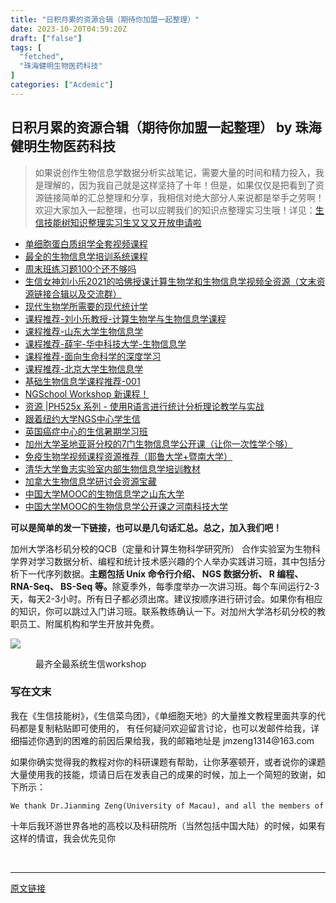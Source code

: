 ```yaml
---
title: "日积月累的资源合辑（期待你加盟一起整理）"
date: 2023-10-20T04:59:20Z
draft: ["false"]
tags: [
  "fetched",
  "珠海健明生物医药科技"
]
categories: ["Acdemic"]
---
```

日积月累的资源合辑（期待你加盟一起整理） by 珠海健明生物医药科技
------
<div><section data-tool="mdnice编辑器" data-website="https://www.mdnice.com"><blockquote data-tool="mdnice编辑器"><p>如果说创作生物信息学数据分析实战笔记，需要大量的时间和精力投入，我是理解的，因为我自己就是这样坚持了十年！但是，如果仅仅是把看到了资源链接简单的汇总整理和分享，我相信对绝大部分人来说都是举手之劳啊！欢迎大家加入一起整理，也可以应聘我们的知识点整理实习生哦！详见：<a target="_blank" href="http://mp.weixin.qq.com/s?__biz=MzAxMDkxODM1Ng==&amp;mid=2247525042&amp;idx=1&amp;sn=1b28ce9b9a0c1621ff454cf55aef0e66&amp;chksm=9b4b2209ac3cab1f684d4cad8c959cf470049ecb69fe61304c634445eb0a9773e7eb028338b1&amp;scene=21#wechat_redirect" textvalue="生信技能树知识整理实习生又又又开放申请啦" linktype="text" imgurl="" imgdata="null" data-itemshowtype="0" tab="innerlink" data-linktype="2" hasload="1">生信技能树知识整理实习生又又又开放申请啦</a></p></blockquote></section><section data-tool="mdnice编辑器" data-website="https://www.mdnice.com" mstvisible="3"><ul data-tool="mdnice编辑器"><li><section><a href="http://mp.weixin.qq.com/s?__biz=MzAxMDkxODM1Ng==&amp;mid=2247522886&amp;idx=1&amp;sn=89621ad3e1d3e7c3f60251c89c0a4c67&amp;chksm=9b4bdafdac3c53ebbfde77482bae6b97e98e68501ea8af83bf80a8a1d83c236e7b8a32a4ba80&amp;scene=21#wechat_redirect" msttexthash="76110060" msthash="176" data-linktype="2">单细胞蛋白质组学全套视频课程</a></section></li><li><section><a href="http://mp.weixin.qq.com/s?__biz=MzAxMDkxODM1Ng==&amp;mid=2247522314&amp;idx=1&amp;sn=034d10a0e4ef0f871a31beb60613e190&amp;chksm=9b4bd8b1ac3c51a7d0819929c3db2ee179663f1c885b27dbd65ea21b00202d98af97b74a2aa2&amp;scene=21#wechat_redirect" msttexthash="71298526" msthash="177" data-linktype="2">最全的生物信息学培训系统课程</a></section></li><li><section><a href="http://mp.weixin.qq.com/s?__biz=MzAxMDkxODM1Ng==&amp;mid=2247512451&amp;idx=2&amp;sn=33aa6f11b7871ad42cad6a085a4dcd35&amp;chksm=9b4bf138ac3c782e7cf4213f37114f2839e580d056cde83ca8d909ce1288d305f9273acbccc6&amp;scene=21#wechat_redirect" msttexthash="49601487" msthash="178" data-linktype="2">周末班练习题100个还不够吗</a></section></li><li><section><a href="http://mp.weixin.qq.com/s?__biz=MzAxMDkxODM1Ng==&amp;mid=2247510237&amp;idx=1&amp;sn=520761f086a724175653671f0eb4775c&amp;chksm=9b4be866ac3c6170904d3a643baf6261a9d42409a800263c4e1eb5311eea82e6be7fd03177e4&amp;scene=21#wechat_redirect" msttexthash="531980709" msthash="179" data-linktype="2">生信女神刘小乐2021的哈佛授课计算生物学和生物信息学视频全资源（文末资源链接合辑以及交流群）</a></section></li><li><section><a href="http://mp.weixin.qq.com/s?__biz=MzAxMDkxODM1Ng==&amp;mid=2247506617&amp;idx=2&amp;sn=6b24ff34ed5b9b6dc5e2c19643b2a24f&amp;chksm=9b4b9a02ac3c131494ad59c4f1a288641bd750e7ee0a53922d00d92cc5123e09adb0d93a0aa6&amp;scene=21#wechat_redirect" msttexthash="71372093" msthash="180" data-linktype="2">现代生物学所需要的现代统计学</a></section></li><li><section><a href="http://mp.weixin.qq.com/s?__biz=MzAxMDkxODM1Ng==&amp;mid=2247506368&amp;idx=2&amp;sn=f0dd325415b9040bc3043e2153ecc060&amp;chksm=9b4b997bac3c106ddefc01742da9c17b0f1a29a28d052cd3a766693e216102d9cb079cc3fe75&amp;scene=21#wechat_redirect" msttexthash="148451238" msthash="181" data-linktype="2">课程推荐-刘小乐教授-计算生物学与生物信息学课程</a></section></li><li><section><a href="http://mp.weixin.qq.com/s?__biz=MzAxMDkxODM1Ng==&amp;mid=2247506149&amp;idx=2&amp;sn=9ac53c8501ce8d7d3954b97b80120f4c&amp;chksm=9b4b985eac3c1148a7c2010b5b7809d17d62b2df663d2ffce1abf3e3ccc5fd77cca3783147e0&amp;scene=21#wechat_redirect" msttexthash="59334977" msthash="182" data-linktype="2">课程推荐-山东大学生物信息学</a></section></li><li><section><a href="http://mp.weixin.qq.com/s?__biz=MzAxMDkxODM1Ng==&amp;mid=2247506149&amp;idx=3&amp;sn=57dd52e329099c4694afe7b1b136cd15&amp;chksm=9b4b985eac3c11484dd8ea3f347c3a8e4e0b54c9b2f05a2548d6b67c136beae8bfd135830ffa&amp;scene=21#wechat_redirect" msttexthash="95666831" msthash="183" data-linktype="2">课程推荐-薛宇-华中科技大学-生物信息学</a></section></li><li><section><a href="http://mp.weixin.qq.com/s?__biz=MzAxMDkxODM1Ng==&amp;mid=2247505999&amp;idx=1&amp;sn=723ea0c6d944e6bfb80b80e2519203ba&amp;chksm=9b4b98f4ac3c11e24e144de81c34cbecc2fd9edde4176e0735a52158f125009ad3fbf6c6a1c4&amp;scene=21#wechat_redirect" msttexthash="77363754" msthash="184" data-linktype="2">课程推荐-面向生命科学的深度学习</a></section></li><li><section><a href="http://mp.weixin.qq.com/s?__biz=MzAxMDkxODM1Ng==&amp;mid=2247505999&amp;idx=2&amp;sn=7e38280af31918071a089b16fec69c1c&amp;chksm=9b4b98f4ac3c11e226ec212a576c890c95672f2fd5c5b5c4c115d627671674db2985947abf0c&amp;scene=21#wechat_redirect" msttexthash="58985849" msthash="185" data-linktype="2">课程推荐-北京大学生物信息学</a></section></li><li><section><a href="http://mp.weixin.qq.com/s?__biz=MzAxMDkxODM1Ng==&amp;mid=2247498592&amp;idx=3&amp;sn=d7596a50aa3937e9663f421a0d6148d0&amp;chksm=9b4bbbdbac3c32cd2859bafa18097c14a35a2f6d6d365f22e134ada3a18e2a70154911a179c6&amp;scene=21#wechat_redirect" msttexthash="48695036" msthash="186" data-linktype="2">基础生物信息学课程推荐-001</a></section></li><li><section><a href="http://mp.weixin.qq.com/s?__biz=MzAxMDkxODM1Ng==&amp;mid=2247499613&amp;idx=2&amp;sn=2eb0df86dc0fb2de4902d8fbcefa304b&amp;chksm=9b4bbfe6ac3c36f0864d64d39efb721e2f7dc90ed07536fe313cb9961e6230c239543ccaf831&amp;scene=21#wechat_redirect" msttexthash="51499708" msthash="187" data-linktype="2">NGSchool Workshop 新课程！</a></section></li><li><section><a href="http://mp.weixin.qq.com/s?__biz=MzAxMDkxODM1Ng==&amp;mid=2247499554&amp;idx=1&amp;sn=9ba4b7f3f03e20d389a673ec5648009c&amp;chksm=9b4bbf99ac3c368fe8f5967e813aeaebbb4ed28d3315829bf1e7e24afd8e7da0e763568b3920&amp;scene=21#wechat_redirect" msttexthash="193362793" msthash="188" data-linktype="2">资源 |PH525x 系列 - 使用R语言进行统计分析理论教学与实战</a></section></li><li><section><a href="http://mp.weixin.qq.com/s?__biz=MzAxMDkxODM1Ng==&amp;mid=2247492308&amp;idx=2&amp;sn=6e2e4120968d7628ab838b610cb3bce7&amp;chksm=9b4ba26fac3c2b792f95a365545e9b5bbf2ff33914bf57b121e184e42fc50f162732e249001b&amp;scene=21#wechat_redirect" msttexthash="49225124" msthash="189" data-linktype="2">跟着纽约大学NGS中心学生信</a></section></li><li><section><a href="http://mp.weixin.qq.com/s?__biz=MzAxMDkxODM1Ng==&amp;mid=2247499524&amp;idx=1&amp;sn=b48b1c120d8eab15452e60307f6b4d08&amp;chksm=9b4bbfbfac3c36a946a4948fb9de1b286a43eec687ab5ef62998c2e0bdbc43fa646b6686a797&amp;scene=21#wechat_redirect" msttexthash="63529960" msthash="190" data-linktype="2">英国癌症中心的生信暑期学习班</a></section></li><li><section><a href="http://mp.weixin.qq.com/s?__biz=MzAxMDkxODM1Ng==&amp;mid=2247496677&amp;idx=1&amp;sn=39b0ca0f9d98db974edc64109e445939&amp;chksm=9b4bb35eac3c3a48d773c803725cf2c7b4b749130cd38fde001941688c4687f9dc5bdbd2be0c&amp;scene=21#wechat_redirect" msttexthash="250607201" msthash="191" data-linktype="2">加州大学圣地亚哥分校的7门生物信息学公开课（让你一次性学个够）</a></section></li><li><section><a href="http://mp.weixin.qq.com/s?__biz=MzAxMDkxODM1Ng==&amp;mid=2247499524&amp;idx=2&amp;sn=fe1922f341300469c920d988bd470237&amp;chksm=9b4bbfbfac3c36a9b712ff1c25ec8cf5e42d039fd6fbf696ff25979dd6c0d131e2652765de0e&amp;scene=21#wechat_redirect" msttexthash="178950837" msthash="192" data-linktype="2">免疫生物学视频课程资源推荐（耶鲁大学+暨南大学）</a></section></li><li><section><a href="http://mp.weixin.qq.com/s?__biz=MzAxMDkxODM1Ng==&amp;mid=2247499208&amp;idx=2&amp;sn=6ea5ccfd2a4859711994db896347a593&amp;chksm=9b4bbd73ac3c34654ce6f5210754a7ce472508b9cf4a55687309ef6bd22720ebfd2f0ff8b484&amp;scene=21#wechat_redirect" msttexthash="116587783" msthash="193" data-linktype="2">清华大学鲁志实验室内部生物信息学培训教材</a></section></li><li><section><a href="http://mp.weixin.qq.com/s?__biz=MzAxMDkxODM1Ng==&amp;mid=2247493029&amp;idx=1&amp;sn=e63ad9df222f14a9880c02bbea86b699&amp;chksm=9b4ba51eac3c2c08ad19c985f20f499de01d54375fbb5e5cdfa21dc320120cdd1ef696ca2bf6&amp;scene=21#wechat_redirect" msttexthash="75746320" msthash="194" data-linktype="2">加拿大生物信息学研讨会资源宝藏</a></section></li><li><section><a href="http://mp.weixin.qq.com/s?__biz=MzAxMDkxODM1Ng==&amp;mid=2247492908&amp;idx=1&amp;sn=8400ec2405199a2c45ac5396d4b5c781&amp;chksm=9b4ba597ac3c2c815bd57e6e0ca465ecd6a3de8a30c1cdeb68edb6c35ea0c7f241e8dab52ac3&amp;scene=21#wechat_redirect" msttexthash="78433797" msthash="195" data-linktype="2">中国大学MOOC的生物信息学之山东大学</a></section></li><li><section><a href="http://mp.weixin.qq.com/s?__biz=MzAxMDkxODM1Ng==&amp;mid=2247492901&amp;idx=2&amp;sn=d219b8311893e5942bba326de4254c3f&amp;chksm=9b4ba59eac3c2c88bb9848207f1440ab14089b2c1a7e3505d91fd63d814125557ef2d3984458&amp;scene=21#wechat_redirect" msttexthash="129213903" msthash="196" data-linktype="2">中国大学MOOC的生物信息学公开课之河南科技大学</a></section></li></ul><section><strong>可以是简单的发一下链接，也可以是几句话汇总。总之，加入我们吧！</strong></section><p data-tool="mdnice编辑器">加州大学洛杉矶分校的QCB（定量和计算生物科学研究所） 合作实验室为生物科学界对学习数据分析、编程和统计技术感兴趣的个人举办实践讲习班，其中包括分析下一代序列数据。<strong>主题包括 Unix 命令行介绍、 NGS 数据分析、 R 编程、 RNA-Seq、 BS-Seq 等。</strong>除夏季外，每季度举办一次讲习班。每个车间运行2-3天，每天2-3小时。所有日子都必须出席。建议按顺序进行研讨会。如果你有相应的知识，你可以跳过入门讲习班。联系教练确认一下。对加州大学洛杉矶分校的教职员工、附属机构和学生开放并免费。</p><p><img data-galleryid="" data-ratio="0.5703703703703704" data-s="300,640" data-src="https://mmbiz.qpic.cn/mmbiz_png/cZNhZQ6j4wxPzbich1DNdgKMyrwDJf6ibpQVk9c2AiczvwS1XwfqTRqHaUmichDLHO5UCR9uGBo0rswcIZp2RYSzDQ/640?wx_fmt=png&amp;wxfrom=5&amp;wx_lazy=1&amp;wx_co=1&amp;tp=wxpic" data-type="png" data-w="1080" src="https://mmbiz.qpic.cn/mmbiz_png/cZNhZQ6j4wxPzbich1DNdgKMyrwDJf6ibpQVk9c2AiczvwS1XwfqTRqHaUmichDLHO5UCR9uGBo0rswcIZp2RYSzDQ/640?wx_fmt=png&amp;wxfrom=5&amp;wx_lazy=1&amp;wx_co=1&amp;tp=wxpic"></p><figure data-tool="mdnice编辑器"><figcaption>最齐全最系统生信workshop</figcaption></figure></section><h3 data-tool="mdnice编辑器"><span>写在文末</span></h3><p data-tool="mdnice编辑器">我在《生信技能树》，《生信菜鸟团》，《单细胞天地》的大量推文教程里面共享的代码都是复制粘贴即可使用的， 有任何疑问欢迎留言讨论，也可以发邮件给我，详细描述你遇到的困难的前因后果给我，我的邮箱地址是 jmzeng1314@163.com</p><p data-tool="mdnice编辑器">如果你确实觉得我的教程对你的科研课题有帮助，让你茅塞顿开，或者说你的课题大量使用我的技能，烦请日后在发表自己的成果的时候，加上一个简短的致谢，如下所示：</p><pre data-tool="mdnice编辑器"><span></span><code>We thank Dr.Jianming Zeng(University of Macau), and all the members of his bioinformatics team, biotrainee, <span>for</span> generously sharing their experience and codes.<br></code></pre><p data-tool="mdnice编辑器">十年后我环游世界各地的高校以及科研院所（当然包括中国大陆）的时候，如果有这样的情谊，我会优先见你</p><p><br></p><p><mp-style-type data-value="3"></mp-style-type></p></div>  
<hr>
<a href="https://mp.weixin.qq.com/s/ytKtEcmiuzSmBklo1ZkxZg",target="_blank" rel="noopener noreferrer">原文链接</a>
